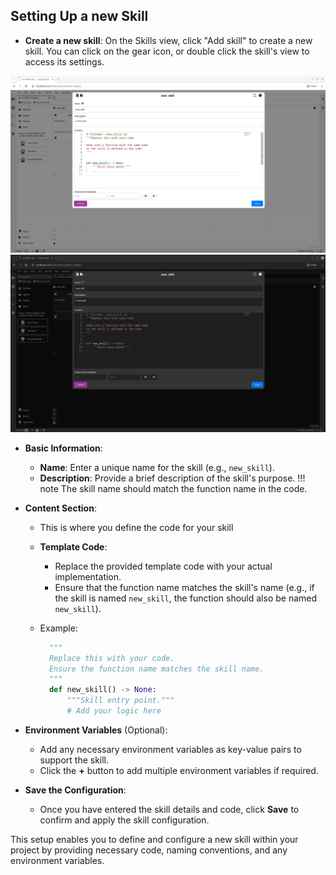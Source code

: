 
## Setting Up a new Skill

- **Create a new skill**:
    On the Skills view, click "Add skill" to create a new skill. You can click on the gear icon, or double click the skill's view to access its settings.

![Skills Preview](../static/images/light/skills.webp#only-light)
![Skills Dark Preview](../static/images/dark/skills.webp#only-dark)

- **Basic Information**:
  - **Name**: Enter a unique name for the skill (e.g., `new_skill`).
  - **Description**: Provide a brief description of the skill's purpose.
  !!! note
      The skill name should match the function name in the code.

- **Content Section**:
  - This is where you define the code for your skill
  - **Template Code**:
    - Replace the provided template code with your actual implementation.
    - Ensure that the function name matches the skill's name (e.g., if the skill is named `new_skill`, the function should also be named `new_skill`).
  - Example:
  
      ```python
        """
        Replace this with your code.
        Ensure the function name matches the skill name.
        """
        def new_skill() -> None:
            """Skill entry point."""
            # Add your logic here
      ```

- **Environment Variables** (Optional):
  - Add any necessary environment variables as key-value pairs to support the skill.
  - Click the **+** button to add multiple environment variables if required.

- **Save the Configuration**:
  - Once you have entered the skill details and code, click **Save** to confirm and apply the skill configuration.

This setup enables you to define and configure a new skill within your project by providing necessary code, naming conventions, and any environment variables.
